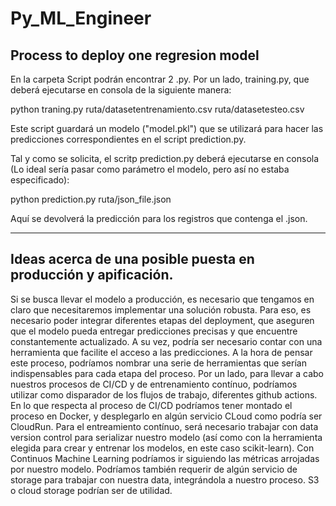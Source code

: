 # Py_ML_Engineer
Process to deploy one regresion model
-----------------------------------

En la carpeta Script podrán encontrar 2 .py. Por un lado, training.py, que deberá ejecutarse en consola de la siguiente manera:

python traning.py ruta/datasetentrenamiento.csv ruta/datasetesteo.csv 

Este script guardará un modelo ("model.pkl") que se utilizará para hacer las predicciones correspondientes en el script prediction.py.

Tal y como se solicita, el scritp prediction.py deberá ejecutarse en consola (Lo ideal sería pasar como parámetro el modelo, pero así no estaba especificado):

python prediction.py ruta/json_file.json


Aquí se devolverá la predicción para los registros que contenga el .json.


------------------------------------
## Ideas acerca de una posible puesta en producción y apificación.

Si se busca llevar el modelo a producción, es necesario que tengamos en claro que necesitaremos implementar una solución robusta. Para eso, es necesario poder integrar diferentes etapas del deployment, que aseguren que el modelo pueda entregar predicciones precisas y que encuentre constantemente actualizado. A su vez, podría ser necesario contar con una herramienta que facilite el acceso a las predicciones. 
A la hora de pensar este proceso, podríamos nombrar una serie de herramientas que serían indispensables para cada etapa del proceso. Por un lado, para llevar a cabo nuestros procesos de CI/CD y de entrenamiento contínuo, podríamos utilizar como disparador de los flujos de trabajo, diferentes github actions. En lo que respecta al proceso de CI/CD podríamos tener montado el proceso en Docker, y desplegarlo en algún servicio CLoud como podría ser CloudRun.
Para el entreamiento contínuo, será necesario trabajar con data version control para serializar nuestro modelo (así como con la herramienta elegida para crear y entrenar los modelos, en  este caso scikit-learn). Con Continuos Machine Learning podríamos ir siguiendo las métricas arrojadas por nuestro modelo.
Podríamos también requerir de algún servicio de storage para trabajar con nuestra data, integrándola a nuestro proceso. S3 o cloud storage podrían ser de utilidad.
